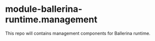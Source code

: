 # module-ballerina-runtime.management
This repo will contains management components for Ballerina runtime.
